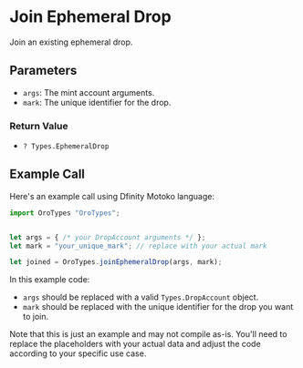 # **Join Ephemeral Drop**

Join an existing ephemeral drop.

## Parameters

- `args`: The mint account arguments.
- `mark`: The unique identifier for the drop.

### Return Value

- `? Types.EphemeralDrop`

## Example Call

Here's an example call using Dfinity Motoko language:

```Javascript
import OroTypes "OroTypes";


let args = { /* your DropAccount arguments */ };
let mark = "your_unique_mark"; // replace with your actual mark

let joined = OroTypes.joinEphemeralDrop(args, mark);
```

In this example code:

- `args` should be replaced with a valid `Types.DropAccount` object.
- `mark` should be replaced with the unique identifier for the drop you want to join.

Note that this is just an example and may not compile as-is. You'll need to replace the placeholders with your actual data and adjust the code according to your specific use case.